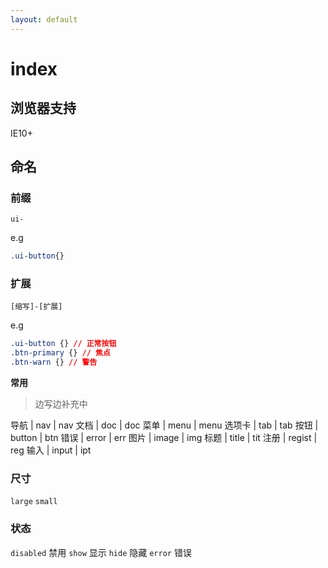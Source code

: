 ```yaml
---
layout: default
---
```


# index

## 浏览器支持

IE10+


## 命名

### 前缀

`ui-`

e.g
```css
.ui-button{}
```

### 扩展

`[缩写]-[扩展]`

e.g
```css
.ui-button {} // 正常按钮
.btn-primary {} // 焦点
.btn-warn {} // 警告
```

**常用**

> 边写边补充中


导航 | nav | nav
文档 | doc | doc
菜单 | menu | menu
选项卡 | tab | tab
按钮 | button | btn
错误 | error | err
图片 | image | img
标题 | title | tit
注册 | regist | reg
输入 | input | ipt


### 尺寸

`large`
`small`


### 状态

`disabled` 禁用
`show` 显示
`hide` 隐藏
`error` 错误

